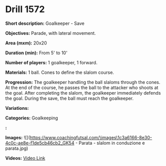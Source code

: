 # Drill 1572

**Short description:**
Goalkeeper - Save

**Objectives:**
Parade, with lateral movement.

**Area (mxm):**
20x20

**Duration (min):**
From 5' to 10'

**Number of players:**
1 goalkeeper, 1 forward.

**Materials:**
1 ball. Cones to define the slalom course.

**Progression:**
The goalkeeper handling the ball slaloms through the cones. At the end of the course, he passes the ball to the attacker who shoots at the goal. After completing the slalom, the goalkeeper immediately defends the goal. During the save, the ball must reach the goalkeeper.

**Variations:**


**Categories:**
Goalkeeping

**:**


**Images:**
![](https://www.coachingfutsal.com/\images\1c3a6166-8e30-4c0c-ae8e-f1de5cb46cb2_GK54 - Parata - slalom in conduzione e parata.jpg)

**Videos:**
[Video Link](https://www.youtube.com/embed/oTWOUtgJlmw)

